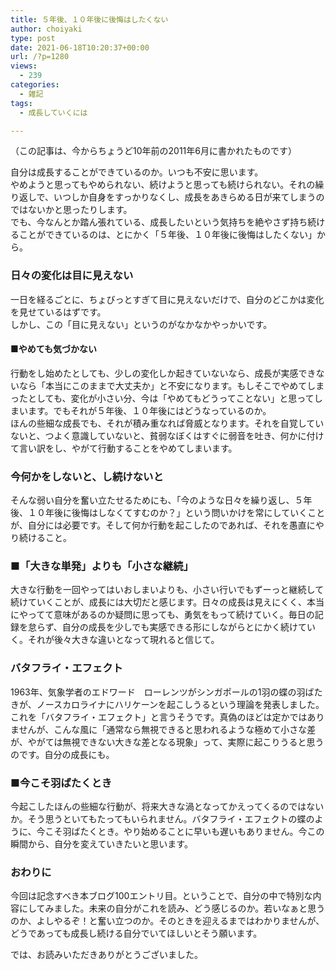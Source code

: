 ```yaml
---
title: ５年後、１０年後に後悔はしたくない
author: choiyaki
type: post
date: 2021-06-18T10:20:37+00:00
url: /?p=1280
views:
  - 239
categories:
  - 雑記
tags:
  - 成長していくには

---
```

（この記事は、今からちょうど10年前の2011年6月に書かれたものです）

自分は成長することができているのか。いつも不安に思います。  
やめようと思ってもやめられない、続けようと思っても続けられない。それの繰り返しで、いつしか自身をすっかりなくし、成長をあきらめる日が来てしまうのではないかと思ったりします。  
でも、今なんとか踏ん張れている、成長したいという気持ちを絶やさず持ち続けることができているのは、とにかく「５年後、１０年後に後悔はしたくない」から。

### 日々の変化は目に見えない

一日を経るごとに、ちょびっとすぎて目に見えないだけで、自分のどこかは変化を見せているはずです。  
しかし、この「目に見えない」というのがなかなかやっかいです。

#### ■やめても気づかない

行動をし始めたとしても、少しの変化しか起きていないなら、成長が実感できないなら「本当にこのままで大丈夫か」と不安になります。もしそこでやめてしまったとしても、変化が小さい分、今は「やめてもどうってことない」と思ってしまいます。でもそれが５年後、１０年後にはどうなっているのか。  
ほんの些細な成長でも、それが積み重なれば脅威となります。それを自覚していないと、つよく意識していないと、貧弱なぼくはすぐに弱音を吐き、何かに付けて言い訳をし、やがて行動することをやめてしまいます。

### 今何かをしないと、し続けないと

そんな弱い自分を奮い立たせるためにも、「今のような日々を繰り返し、５年後、１０年後に後悔はしなくてすむのか？」という問いかけを常にしていくことが、自分には必要です。そして何か行動を起こしたのであれば、それを愚直にやり続けること。

### ■「大きな単発」よりも「小さな継続」

大きな行動を一回やってはいおしまいよりも、小さい行いでもずーっと継続して続けていくことが、成長には大切だと感じます。日々の成長は見えにくく、本当にやってて意味があるのか疑問に思っても、勇気をもって続けていく。毎日の記録を怠らず、自分の成長を少しでも実感できる形にしながらとにかく続けていく。それが後々大きな違いとなって現れると信じて。

### バタフライ・エフェクト

1963年、気象学者のエドワード　ローレンツがシンガポールの1羽の蝶の羽ばたきが、ノースカロライナにハリケーンを起こしうるという理論を発表しました。これを「バタフライ・エフェクト」と言うそうです。真偽のほどは定かではありませんが、こんな風に「通常なら無視できると思われるような極めて小さな差が、やがては無視できない大きな差となる現象」って、実際に起こりうると思うのです。自分の成長にも。

### ■今こそ羽ばたくとき

今起こしたほんの些細な行動が、将来大きな渦となってかえってくるのではないか。そう思うといてもたってもいられません。バタフライ・エフェクトの蝶のように、今こそ羽ばたくとき。やり始めることに早いも遅いもありません。今この瞬間から、自分を変えていきたいと思います。

### おわりに

今回は記念すべき本ブログ100エントリ目。ということで、自分の中で特別な内容にしてみました。未来の自分がこれを読み、どう感じるのか。若いなぁと思うのか、よしやるぞ！と奮い立つのか。そのときを迎えるまではわかりませんが、どうであっても成長し続ける自分でいてほしいとそう願います。

では、お読みいただきありがとうございました。